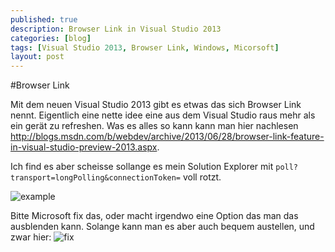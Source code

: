 ```yaml
---
published: true
description: Browser Link in Visual Studio 2013
categories: [blog]
tags: [Visual Studio 2013, Browser Link, Windows, Micorsoft]
layout: post
---
```

#Browser Link

Mit dem neuen Visual Studio 2013 gibt es etwas das sich Browser Link nennt. Eigentlich eine nette idee eine aus dem Visual Studio raus mehr als ein gerät zu refreshen.
Was es alles so kann kann man hier nachlesen http://blogs.msdn.com/b/webdev/archive/2013/06/28/browser-link-feature-in-visual-studio-preview-2013.aspx. 

Ich find es aber scheisse sollange es mein Solution Explorer mit `poll?transport=longPolling&connectionToken=` voll rotzt.

![example](/img/blog/2014-03-06-Browser-Link-Visual-Studio-2013_img1.PNG)

Bitte Microsoft fix das, oder macht irgendwo eine Option das man das ausblenden kann. Solange kann man es aber auch bequem austellen, und zwar hier: ![fix](/img/blog/2014-03-06-Browser-Link-Visual-Studio-2013_img2.PNG)
